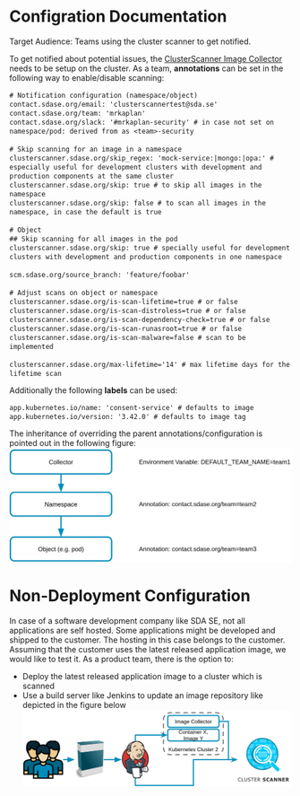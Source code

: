 # Configration Documentation
Target Audience: Teams using the cluster scanner to get notified.

To get notified about potential issues, the [ClusterScanner Image Collector](../../deployment/clusterscanner-image-collector.md) needs to be setup on the cluster.
As a team, **annotations** can be set in the following way to enable/disable scanning:

```
# Notification configuration (namespace/object)
contact.sdase.org/email: 'clusterscannertest@sda.se'
contact.sdase.org/team: 'mrkaplan'
contact.sdase.org/slack: '#mrkaplan-security' # in case not set on namespace/pod: derived from as <team>-security

# Skip scanning for an image in a namespace
clusterscanner.sdase.org/skip_regex: 'mock-service:|mongo:|opa:' # especially useful for development clusters with development and production components at the same cluster
clusterscanner.sdase.org/skip: true # to skip all images in the namespace
clusterscanner.sdase.org/skip: false # to scan all images in the namespace, in case the default is true

# Object
## Skip scanning for all images in the pod
clusterscanner.sdase.org/skip: true # specially useful for development clusters with development and production components in one namespace

scm.sdase.org/source_branch: 'feature/foobar'

# Adjust scans on object or namespace
clusterscanner.sdase.org/is-scan-lifetime=true # or false
clusterscanner.sdase.org/is-scan-distroless=true # or false
clusterscanner.sdase.org/is-scan-dependency-check=true # or false
clusterscanner.sdase.org/is-scan-runasroot=true # or false
clusterscanner.sdase.org/is-scan-malware=false # scan to be implemented

clusterscanner.sdase.org/max-lifetime='14' # max lifetime days for the lifetime scan
```

Additionally the following **labels** can be used:

```
app.kubernetes.io/name: 'consent-service' # defaults to image
app.kubernetes.io/version: '3.42.0' # defaults to image tag
```


The inheritance of overriding the parent annotations/configuration is pointed out in the following figure:
![inheritance](inheritance.png)

# Non-Deployment Configuration
In case of a software development company like SDA SE, not all applications are self hosted. Some applications might be developed and shipped to the customer. The hosting in this case belongs to the customer.
Assuming that the customer uses the latest released application image, we would like to test it.
As a product team, there is the option to:
* Deploy the latest released application image to a cluster which is scanned
* Use a build server like Jenkins to update an image repository like depicted in the figure below
![inheritance](latest-jenkins.png)

